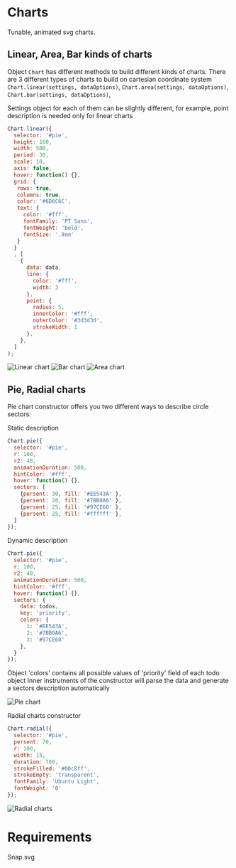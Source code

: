 # Charts
Tunable, animated svg charts.

## Linear, Area, Bar kinds of charts

Object ```Chart``` has different methods to build different kinds of charts.
There are 3 different types of charts to build on cartesian coordinate system
```Chart.linear(settings, dataOptions)```,
```Chart.area(settings, dataOptions)```,
```Chart.bar(settings, dataOptions)```,

Settings object for each of them can be slightly different, for example, point description is needed only for linear charts

```javascript
Chart.linear({
  selector: '#pie',
  height: 160,
  width: 500,
  period: 30,
  scale: 10,
  axis: false,
  hover: function() {},
  grid: {
   rows: true,
   columns: true,
   color: '#6D6C6C',
   text: {
     color: '#fff',
     fontFamily: 'PT Sans',
     fontWeight: 'bold',
     fontSize: '.8em'
   }
  }
  , [
    {
      data: data,
      line: {
        color: '#fff',
        width: 3
      },
      point: {
        radius: 5,
        innerColor: '#fff',
        outerColor: '#3d3d3d',
        strokeWidth: 1
      },
    },
  ] 
);
```
![Linear chart](https://img-fotki.yandex.ru/get/95629/68361812.0/0_15ed8b_bd65ce03_orig)
![Bar chart](https://img-fotki.yandex.ru/get/59572/68361812.0/0_15ed8a_d9254dcb_orig)
![Area chart](https://img-fotki.yandex.ru/get/109344/68361812.0/0_15ed89_4509c866_orig)

## Pie, Radial charts
Pie chart constructor offers you two different ways to describe circle sectors:

Static description
```javascript
Chart.pie({
  selector: '#pie',
  r: 100,
  r2: 40,
  animationDuration: 500,
  hintColor: '#fff',
  hover: function() {},
  sectors: [
    {persent: 30, fill: '#EE543A' },
    {persent: 20, fill: '#7BB0A6' },
    {persent: 25, fill: '#97CE68' },
    {persent: 25, fill: '#ffffff' },
  ]
});
```

Dynamic description
```javascript
Chart.pie({
  selector: '#pie',
  r: 100,
  r2: 40,
  animationDuration: 500,
  hintColor: '#fff',
  hover: function() {},
  sectors: {
    data: todos,
    key: 'priority',
    colors: { 
      1: '#EE543A',
      2: '#7BB0A6',
      3: '#97CE68'
    },
  }
});
```
Object 'colors' contains all possible values of 'priority' field of each todo object
Inner instruments of the constructor will parse the data and generate a sectors description automatically

![Pie chart](https://img-fotki.yandex.ru/get/222565/68361812.0/0_15ed8c_f9daa6a6_orig)

Radial charts constructor

```javascript
Chart.radial({
  selector: '#pie',
  persent: 70, 
  r: 100,
  width: 15,
  duration: 700,
  strokeFilled: '#00c8ff',
  strokeEmpty: 'transparent',
  fontFamily: 'Ubuntu Light',
  fontWeight: '0'
});

```

![Radial charts](https://img-fotki.yandex.ru/get/30536/68361812.0/0_15ed8d_34a725bf_orig)

# Requirements
Snap.svg
